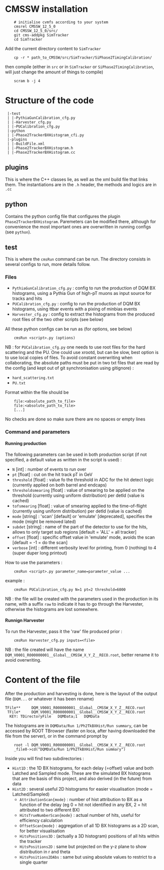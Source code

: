 # CMSSW installation 

```
    # initialise cvmfs according to your system 
    cmsrel CMSSW_12_5_0
    cd CMSSW_12_5_0/src/
    git cms-addpkg SimTracker
    cd SimTracker
```

Add the current directory content to `SimTracker`

```
    cp -r * path_to_CMSSW/src/SimTracker/SiPhase2TimingCalibration/
```

then compile (either in `src` or in `SimTracker` or `SiPhase2TimingCalibration`, will just change the amount of things to compile)

```
    scram b -j 4
```

# Structure of the code 

```
 |-test
 | |-PythiaGunCalibration_cfg.py
 | |-Harvester_cfg.py
 | |-PUCalibration_cfg.py
 |-python
 | |-Phase2TrackerBXHistogram_cfi.py
 |-plugins
 | |-BuildFile.xml
 | |-Phase2TrackerBXHistogram.h
 | |-Phase2TrackerBXHistogram.cc
```



## plugins 

This is where the C++ classes lie, as well as the xml build file that links them. The instantiations are in the `.h` header, the methods and logics are in `.cc`

## python 

Contains the python config file that configures the plugin `Phase2TrackerBXHistogram`. Paremeters can be modified there, although for convenience the most important ones are overwritten in running configs (see `python`).

## test

This is where the `cmsRun` command can be run. The directory consists in several configs to run, more details follow.

### Files

- `PythiaGunCalibration_cfg.py` : config to run the production of DQM BX histograms, using a Pythia Gun of high-pT muons as input source for tracks and hits 
- `PUCalibration_cfg.py` : config to run the production of DQM BX histograms, using ttbar events with a pixing of minbias events
- `Harvester_cfg.py` : config to extract the histograms from the produced root files of the two other scripts (see below)

All these python configs can be run as (for options, see below)

```
    cmsRun <script>.py (options)
```

NB : for `PUCalibration_cfg.py` one needs to use root files for the hard scattering and the PU. One could use xrootd, but can be slow, best option is to use local copies of files. To avoid constant overwriting when collaborating, the absolute paths must be put in two txt files that are read by the config (and kept out of git synchronisation using gitignore) :
- `hard_scattering.txt` 
- `PU.txt`

Format within the file should be 
```
    file:<absolute_path_to_file>
    file:<absolute_path_to_file>
    [...]
```
No checks are done so make sure there are no spaces or empty lines

### Command and parameters

#### Running production 

The following parameters can be used in both production script (if not specified, a default value as written in the script is used) :
- `N` [int] : number of events to run over
- `pt` [float] : cut on the hit track pT in GeV
- `threshold` [float] : value fo the threshold in ADC for the hit detect logic (currently applied on both barrel and endcaps)
- `thresholdsmearing` [float] : value of smearing to be applied on the threshold (currently using uniform distribution) per detId (value is cached)
- `tofsmearing` [float] : value of smearing applied to the time-of-flight (currently using uniform distribution) per detId (value is cached)
- `mode` [string] : 'scan' [default] or 'emulate' [deprecated], specifies the mode (might be removed lated)
- `subdet` [string] : name of the part of the detector to use for the hits, allows to only target sub regions [default = 'ALL' = all tracker]
- `offset` [float] : specific offset value in 'emulate' mode, avoids the scan [default = -1 = do the scan]
- `verbose` [int] : different verbosity level for printing, from 0 (nothing) to 4 (super duper long printout)

How to use the parameters :

```
    cmsRun <script>.py parameter_name=parameter_value ...
```

example :

```
    cmsRun PUCalibration_cfg.py N=1 pt=2 threshold=6000
```

NB : the file will be created with the parameters used in the production in its name, with a suffix `raw` to indicate it has to go through the Harvester, otherwise the histograms are lost somewhere.

#### Runnign Harvester 

To run the Harvester, pass it the 'raw' file produced prior : 

```
    cmsRun Harvester_cfg.py inputs=<file>
```

NB : the file created will have the name `DQM_V0001_R000000001__Global__CMSSW_X_Y_Z__RECO.root`, better rename it to avoid overwriting.

# Content of the file

After the production and harvesting is done, here is the layout of the output file (`DQM...` or whatever it has been rename)

```
TFile**     DQM_V0001_R000000001__Global__CMSSW_X_Y_Z__RECO.root    
 TFile*     DQM_V0001_R000000001__Global__CMSSW_X_Y_Z__RECO.root    
  KEY: TDirectoryFile   DQMData;1   DQMData
```

The histograms are in `DQMData/Run 1/Ph2TkBXHist/Run summary`, can be accessed by ROOT TBrowser (faster on loca, after having downloaded the file from the server), or in the command prompt by

```
    root -l DQM_V0001_R000000001__Global__CMSSW_X_Y_Z__RECO.root
    _file0->cd("DQMData/Run 1/Ph2TkBXHist/Run summary")
``` 

Inside you will find two subdirectories : 
- `Hist1D` : the 1D BX histograms, for each delay (=offset) value and both Latched and Sampled mode. These are the simulated BX histograms that are the basis of this project, and also derived (in the future) from data
- `Hist2D` : several useful 2D histograms for easier visualisation (mode = Latched/Sampled)
    - `AttributionScan{mode}` : number of hist attribution to BX as a function of the delay (eg 0 = hit not identified in any BX, 2 = hit attributed to two different BX)
    - `HitsTrueNumberScan{mode}` : actual number of hits, useful for efficiency calculation
    - `OffsetScan{mode}` : aggregation of all 1D BX histograms as a 2D scan, for better visualisation
    - `HitsPositions3D` : (actually a 3D histogram) positions of all hits within the tracker
    - `HitsPositions2D` : same but projected on the y-z plane to show distribution in r and theta
    - `HitsPositions2DAbs` : same but using absolute values to restrict to a single quarter
